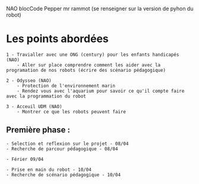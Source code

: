 NAO blocCode 
Pepper mr rammot (se renseigner sur la version de pyhon du robot)


# Les points abordées

	1 - Travialler avec une ONG (century) pour les enfants handicapés	(NAO)
		- Aller sur place comprendre comment les aider avec la programation de nos robots (écrire des scénario pédagogique)

	2 - Odysseo	(NAO)
		- Protection de l'environnement marin
		- Rendez vous avec l'aquarium pour savoir ce qu'il compte faire avec la programmation du robot
	
	3 - Acceuil UDM	(NAO)
		- Montrer ce que les robots peuvent faire

## Première phase :

	- Selection et reflexion sur le projet - 08/04
	- Recherche de parcour pédagogique - 08/04

	- Férier 09/04 

	- Prise en main du robot - 10/04
	- Recherche de scénario pédagogique - 10/04